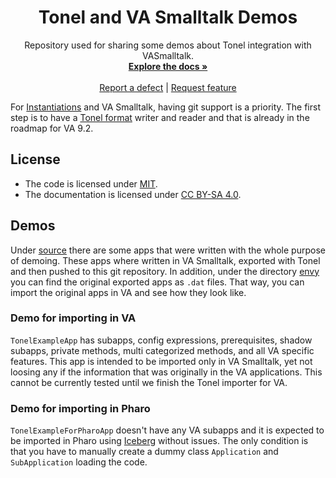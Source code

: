 <p align="center">
<!-- <img src="assets/logos/128x128.png"> -->
 <h1 align="center">Tonel and VA Smalltalk Demos</h1>
  <p align="center">
    Repository used for sharing some demos about Tonel integration with VASmalltalk.
    <br>
    <a href="docs/"><strong>Explore the docs »</strong></a>
    <br>
    <br>
    <a href="https://github.com/vasmalltalk/tonel-demos/issues/new?labels=Type%3A+Defect">Report a defect</a>
    |
    <a href="https://github.com/vasmalltalk/tonel-demos/issues/new?labels=Type%3A+Feature">Request feature</a>
  </p>
</p>

For [Instantiations](https://www.instantiations.com/) and VA Smalltalk, having git support is a priority. The first step is to have a [Tonel format](https://github.com/pharo-vcs/tonel) writer and reader and that is already in the roadmap for VA 9.2.

## License
- The code is licensed under [MIT](LICENSE).
- The documentation is licensed under [CC BY-SA 4.0](http://creativecommons.org/licenses/by-sa/4.0/).


## Demos

Under [source](source/) there are some apps that were written with the whole purpose of demoing. These apps where written in VA Smalltalk, exported with Tonel and then pushed to this git repository. In addition, under the directory [envy](assets/envy/)  you can find the original exported apps as `.dat` files. That way, you can import the original apps in VA and see how they look like.

### Demo for importing in VA

`TonelExampleApp` has subapps, config expressions, prerequisites, shadow subapps, private methods, multi categorized methods, and all VA specific features. This app is intended to be imported only in VA Smalltalk, yet not loosing any if the information that was originally in the VA applications. This cannot be currently tested until we finish the Tonel importer for VA. 

### Demo for importing in Pharo

`TonelExampleForPharoApp` doesn't have any VA subapps and it is expected to be imported in Pharo using [Iceberg](https://github.com/pharo-vcs/iceberg) without issues. The only condition is that you have to manually create a dummy class `Application` and `SubApplication` loading the code.
